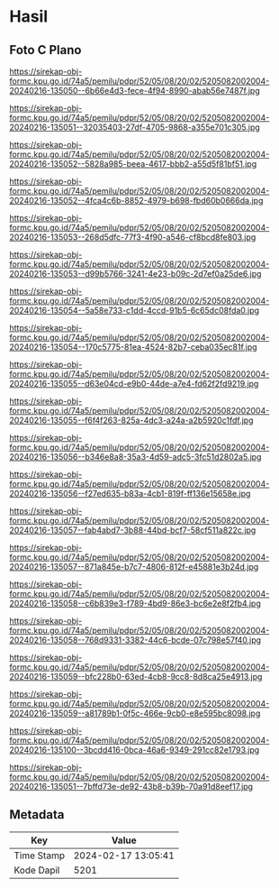 # Hasil

## Foto C Plano

https://sirekap-obj-formc.kpu.go.id/74a5/pemilu/pdpr/52/05/08/20/02/5205082002004-20240216-135050--6b66e4d3-fece-4f94-8990-abab56e7487f.jpg

https://sirekap-obj-formc.kpu.go.id/74a5/pemilu/pdpr/52/05/08/20/02/5205082002004-20240216-135051--32035403-27df-4705-9868-a355e701c305.jpg

https://sirekap-obj-formc.kpu.go.id/74a5/pemilu/pdpr/52/05/08/20/02/5205082002004-20240216-135052--5828a985-beea-4617-bbb2-a55d5f81bf51.jpg

https://sirekap-obj-formc.kpu.go.id/74a5/pemilu/pdpr/52/05/08/20/02/5205082002004-20240216-135052--4fca4c6b-8852-4979-b698-fbd60b0666da.jpg

https://sirekap-obj-formc.kpu.go.id/74a5/pemilu/pdpr/52/05/08/20/02/5205082002004-20240216-135053--268d5dfc-77f3-4f90-a546-cf8bcd8fe803.jpg

https://sirekap-obj-formc.kpu.go.id/74a5/pemilu/pdpr/52/05/08/20/02/5205082002004-20240216-135053--d99b5766-3241-4e23-b09c-2d7ef0a25de6.jpg

https://sirekap-obj-formc.kpu.go.id/74a5/pemilu/pdpr/52/05/08/20/02/5205082002004-20240216-135054--5a58e733-c1dd-4ccd-91b5-6c65dc08fda0.jpg

https://sirekap-obj-formc.kpu.go.id/74a5/pemilu/pdpr/52/05/08/20/02/5205082002004-20240216-135054--170c5775-81ea-4524-82b7-ceba035ec81f.jpg

https://sirekap-obj-formc.kpu.go.id/74a5/pemilu/pdpr/52/05/08/20/02/5205082002004-20240216-135055--d63e04cd-e9b0-44de-a7e4-fd62f2fd9219.jpg

https://sirekap-obj-formc.kpu.go.id/74a5/pemilu/pdpr/52/05/08/20/02/5205082002004-20240216-135055--f6f4f263-825a-4dc3-a24a-a2b5920c1fdf.jpg

https://sirekap-obj-formc.kpu.go.id/74a5/pemilu/pdpr/52/05/08/20/02/5205082002004-20240216-135056--b346e8a8-35a3-4d59-adc5-3fc51d2802a5.jpg

https://sirekap-obj-formc.kpu.go.id/74a5/pemilu/pdpr/52/05/08/20/02/5205082002004-20240216-135056--f27ed635-b83a-4cb1-819f-ff136e15658e.jpg

https://sirekap-obj-formc.kpu.go.id/74a5/pemilu/pdpr/52/05/08/20/02/5205082002004-20240216-135057--fab4abd7-3b88-44bd-bcf7-58cf511a822c.jpg

https://sirekap-obj-formc.kpu.go.id/74a5/pemilu/pdpr/52/05/08/20/02/5205082002004-20240216-135057--871a845e-b7c7-4806-812f-e45881e3b24d.jpg

https://sirekap-obj-formc.kpu.go.id/74a5/pemilu/pdpr/52/05/08/20/02/5205082002004-20240216-135058--c6b839e3-f789-4bd9-86e3-bc6e2e8f2fb4.jpg

https://sirekap-obj-formc.kpu.go.id/74a5/pemilu/pdpr/52/05/08/20/02/5205082002004-20240216-135058--768d9331-3382-44c6-bcde-07c798e57f40.jpg

https://sirekap-obj-formc.kpu.go.id/74a5/pemilu/pdpr/52/05/08/20/02/5205082002004-20240216-135059--bfc228b0-63ed-4cb8-9cc8-8d8ca25e4913.jpg

https://sirekap-obj-formc.kpu.go.id/74a5/pemilu/pdpr/52/05/08/20/02/5205082002004-20240216-135059--a81789b1-0f5c-466e-9cb0-e8e595bc8098.jpg

https://sirekap-obj-formc.kpu.go.id/74a5/pemilu/pdpr/52/05/08/20/02/5205082002004-20240216-135100--3bcdd416-0bca-46a6-9349-291cc82e1793.jpg

https://sirekap-obj-formc.kpu.go.id/74a5/pemilu/pdpr/52/05/08/20/02/5205082002004-20240216-135051--7bffd73e-de92-43b8-b39b-70a91d8eef17.jpg


## Metadata

| Key        | Value               |
| ---------- | ------------------- |
| Time Stamp | 2024-02-17 13:05:41 |
| Kode Dapil | 5201                |



